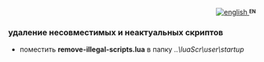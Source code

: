 <p align="right">
 <a title="english" href="https://github.com/Nexterr/simpleTV-scripts/blob/master/addons/remove-illegal-scripts/README-EN.md"><img src="https://raw.githubusercontent.com/Nexterr/simpleTV-images/master/gb.png" alt="english" /> </a><strong ><sup><sub>EN</sub></sup></strong>
</p>

### удаление несовместимых и неактуальных скриптов

- поместить **remove-illegal-scripts.lua** в папку _..\luaScr\user\startup_

[EN]: https://github.com/Nexterr/simpleTV-scripts/blob/master/addons/remove-illegal-scripts/README-EN.md "english"
